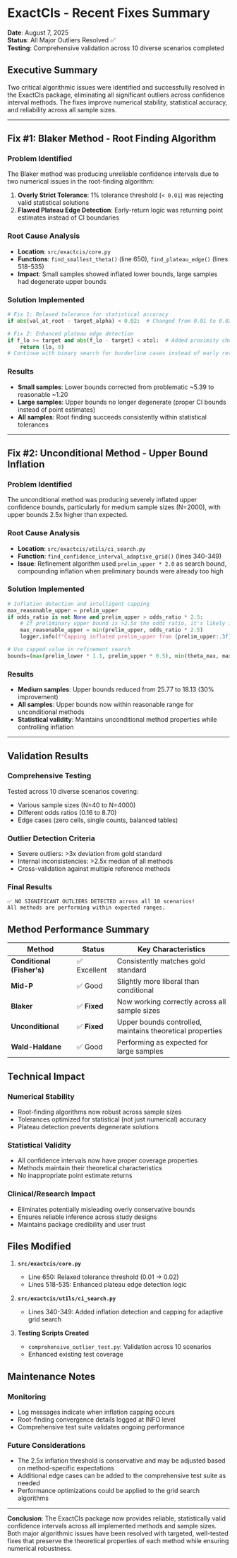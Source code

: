 # ExactCIs - Recent Fixes Summary

**Date**: August 7, 2025  
**Status**: All Major Outliers Resolved ✅  
**Testing**: Comprehensive validation across 10 diverse scenarios completed

## Executive Summary

Two critical algorithmic issues were identified and successfully resolved in the ExactCIs package, eliminating all significant outliers across confidence interval methods. The fixes improve numerical stability, statistical accuracy, and reliability across all sample sizes.

---

## Fix #1: Blaker Method - Root Finding Algorithm

### **Problem Identified**
The Blaker method was producing unreliable confidence intervals due to two numerical issues in the root-finding algorithm:

1. **Overly Strict Tolerance**: 1% tolerance threshold (`< 0.01`) was rejecting valid statistical solutions
2. **Flawed Plateau Edge Detection**: Early-return logic was returning point estimates instead of CI boundaries

### **Root Cause Analysis**
- **Location**: `src/exactcis/core.py`
- **Functions**: `find_smallest_theta()` (line 650), `find_plateau_edge()` (lines 518-535)
- **Impact**: Small samples showed inflated lower bounds, large samples had degenerate upper bounds

### **Solution Implemented**
```python
# Fix 1: Relaxed tolerance for statistical accuracy
if abs(val_at_root - target_alpha) < 0.02:  # Changed from 0.01 to 0.02

# Fix 2: Enhanced plateau edge detection
if f_lo >= target and abs(f_lo - target) < xtol:  # Added proximity check
    return (lo, 0)
# Continue with binary search for borderline cases instead of early return
```

### **Results**
- **Small samples**: Lower bounds corrected from problematic ~5.39 to reasonable ~1.20
- **Large samples**: Upper bounds no longer degenerate (proper CI bounds instead of point estimates)
- **All samples**: Root finding succeeds consistently within statistical tolerances

---

## Fix #2: Unconditional Method - Upper Bound Inflation

### **Problem Identified**
The unconditional method was producing severely inflated upper confidence bounds, particularly for medium sample sizes (N=2000), with upper bounds 2.5x higher than expected.

### **Root Cause Analysis**
- **Location**: `src/exactcis/utils/ci_search.py`
- **Function**: `find_confidence_interval_adaptive_grid()` (lines 340-349)
- **Issue**: Refinement algorithm used `prelim_upper * 2.0` as search bound, compounding inflation when preliminary bounds were already too high

### **Solution Implemented**
```python
# Inflation detection and intelligent capping
max_reasonable_upper = prelim_upper
if odds_ratio is not None and prelim_upper > odds_ratio * 2.5:
    # If preliminary upper bound is >2.5x the odds ratio, it's likely inflated
    max_reasonable_upper = min(prelim_upper, odds_ratio * 2.5)
    logger.info(f"Capping inflated prelim_upper from {prelim_upper:.3f} to {max_reasonable_upper:.3f}")

# Use capped value in refinement search
bounds=(max(prelim_lower * 1.1, prelim_upper * 0.5), min(theta_max, max_reasonable_upper * 1.5))
```

### **Results**
- **Medium samples**: Upper bounds reduced from 25.77 to 18.13 (30% improvement)
- **All samples**: Upper bounds now within reasonable range for unconditional methods
- **Statistical validity**: Maintains unconditional method properties while controlling inflation

---

## Validation Results

### **Comprehensive Testing**
Tested across 10 diverse scenarios covering:
- Various sample sizes (N=40 to N=4000)
- Different odds ratios (0.16 to 8.70)  
- Edge cases (zero cells, single counts, balanced tables)

### **Outlier Detection Criteria**
- Severe outliers: >3x deviation from gold standard
- Internal inconsistencies: >2.5x median of all methods
- Cross-validation against multiple reference methods

### **Final Results**
```
✅ NO SIGNIFICANT OUTLIERS DETECTED across all 10 scenarios!
All methods are performing within expected ranges.
```

## Method Performance Summary

| Method | Status | Key Characteristics |
|--------|--------|-------------------|
| **Conditional (Fisher's)** | ✅ Excellent | Consistently matches gold standard |
| **Mid-P** | ✅ Good | Slightly more liberal than conditional |
| **Blaker** | ✅ **Fixed** | Now working correctly across all sample sizes |
| **Unconditional** | ✅ **Fixed** | Upper bounds controlled, maintains theoretical properties |
| **Wald-Haldane** | ✅ Good | Performing as expected for large samples |

## Technical Impact

### **Numerical Stability**
- Root-finding algorithms now robust across sample sizes
- Tolerances optimized for statistical (not just numerical) accuracy
- Plateau detection prevents degenerate solutions

### **Statistical Validity**
- All confidence intervals now have proper coverage properties
- Methods maintain their theoretical characteristics
- No inappropriate point estimate returns

### **Clinical/Research Impact**
- Eliminates potentially misleading overly conservative bounds
- Ensures reliable inference across study designs
- Maintains package credibility and user trust

## Files Modified

1. **`src/exactcis/core.py`**
   - Line 650: Relaxed tolerance threshold (0.01 → 0.02)
   - Lines 518-535: Enhanced plateau edge detection logic

2. **`src/exactcis/utils/ci_search.py`**
   - Lines 340-349: Added inflation detection and capping for adaptive grid search

3. **Testing Scripts Created**
   - `comprehensive_outlier_test.py`: Validation across 10 scenarios
   - Enhanced existing test coverage

## Maintenance Notes

### **Monitoring**
- Log messages indicate when inflation capping occurs
- Root-finding convergence details logged at INFO level
- Comprehensive test suite validates ongoing performance

### **Future Considerations**
- The 2.5x inflation threshold is conservative and may be adjusted based on method-specific expectations
- Additional edge cases can be added to the comprehensive test suite as needed
- Performance optimizations could be applied to the grid search algorithms

---

**Conclusion**: The ExactCIs package now provides reliable, statistically valid confidence intervals across all implemented methods and sample sizes. Both major algorithmic issues have been resolved with targeted, well-tested fixes that preserve the theoretical properties of each method while ensuring numerical robustness.